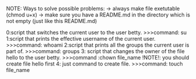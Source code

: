 NOTE: Ways to solve possible problems: 
   -> always make file exetutable (chmod u+x)
   -> make sure you have a README.md in the directory which is not empty (just like this README.md)

0:script that switches the current user to the user betty.            >>>command: su <username>
1:script that prints the effective username of the current user.      >>>command: whoami
2:script that prints all the groups the current user is part of.      >>>command: groups <username>
3: script that changes the owner of the file hello to the user betty. >>>command :chown <username> file_name    !NOTE!: you should create file hello first
4: just command to create file.                                       >>>command: touch file_name
